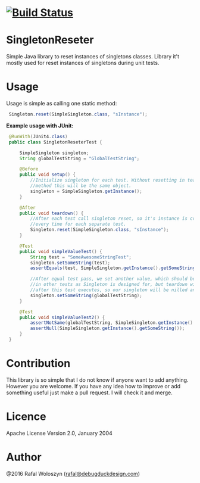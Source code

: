[![Build Status](https://travis-ci.org/rwoloszyn/SingletonReseter.svg?branch=master)](https://travis-ci.org/rwoloszyn/SingletonReseter)
==========================================================================

# SingletonReseter
Simple Java library to reset instances of singletons classes.
Library it't mostly used for reset instances of singletons during unit tests.


# Usage
 Usage is simple as calling one static method:

```java
 Singleton.reset(SimpleSingleton.class, "sInstance");
```


 **Example usage with JUnit:**

```java
 @RunWith(JUnit4.class)
 public class SingletonReseterTest {

     SimpleSingleton singleton;
     String globalTestString = "GlobalTestString";

     @Before
     public void setup() {
         //Initialize singleton for each test. Without resetting in teardown
         //method this will be the same object.
         singleton = SimpleSingleton.getInstance();
     }

     @After
     public void teardown() {
         //After each test call singleton reset, so it's instance is created
         //every time for each separate test.
         Singleton.reset(SimpleSingleton.class, "sInstance");
     }

     @Test
     public void simpleValueTest() {
         String test = "SomeAwesomeStringTest";
         singleton.setSomeString(test);
         assertEquals(test, SimpleSingleton.getInstance().getSomeString());

         //After equal test pass, we set another value, which should be the same
         //in other tests as Singleton is designed for, but teardown will be called
         //after this test executes, so our singleton will be nilled and created again.
         singleton.setSomeString(globalTestString);
     }

     @Test
     public void simpleValueTest2() {
         assertNotSame(globalTestString, SimpleSingleton.getInstance().getSomeString());
         assertNull(SimpleSingleton.getInstance().getSomeString());
     }
 }
```

# Contribution

This library is so simple that I do not know if anyone want to add anything. However you are welcome.
If you have any idea how to improve or add something useful just make a pull request.
I will check it and merge.

# Licence

Apache License Version 2.0, January 2004

# Author
@2016 Rafal Woloszyn (rafal@debugduckdesign.com)